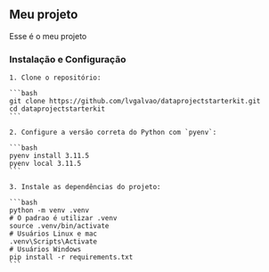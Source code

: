 ## Meu projeto 

Esse é o meu projeto 

### Instalação e Configuração

    1. Clone o repositório:

    ```bash
    git clone https://github.com/lvgalvao/dataprojectstarterkit.git
    cd dataprojectstarterkit
    ```

    2. Configure a versão correta do Python com `pyenv`:

    ```bash
    pyenv install 3.11.5
    pyenv local 3.11.5
    ```

    3. Instale as dependências do projeto:

    ```bash
    python -m venv .venv
    # O padrao é utilizar .venv
    source .venv/bin/activate
    # Usuários Linux e mac
    .venv\Scripts\Activate
    # Usuários Windows
    pip install -r requirements.txt  
    ```
